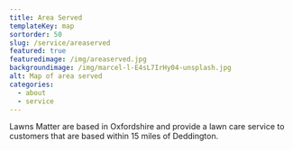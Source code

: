 ```yaml
---
title: Area Served
templateKey: map
sortorder: 50
slug: /service/areaserved
featured: true
featuredimage: /img/areaserved.jpg
backgroundimage: /img/marcel-l-E4sL7IrHy04-unsplash.jpg
alt: Map of area served
categories:
  - about
  - service
---
```

Lawns Matter are based in Oxfordshire and provide a lawn care service to customers that are based within 15 miles of Deddington. 
